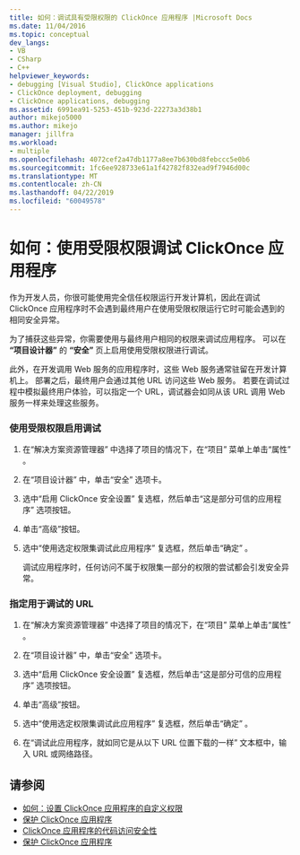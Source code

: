 ```yaml
---
title: 如何：调试具有受限权限的 ClickOnce 应用程序 |Microsoft Docs
ms.date: 11/04/2016
ms.topic: conceptual
dev_langs:
- VB
- CSharp
- C++
helpviewer_keywords:
- debugging [Visual Studio], ClickOnce applications
- ClickOnce deployment, debugging
- ClickOnce applications, debugging
ms.assetid: 6991ea91-5253-451b-923d-22273a3d38b1
author: mikejo5000
ms.author: mikejo
manager: jillfra
ms.workload:
- multiple
ms.openlocfilehash: 4072cef2a47db1177a8ee7b630bd8febccc5e0b6
ms.sourcegitcommit: 1fc6ee928733e61a1f42782f832ead9f7946d00c
ms.translationtype: MT
ms.contentlocale: zh-CN
ms.lasthandoff: 04/22/2019
ms.locfileid: "60049578"
---
```

# <a name="how-to-debug-a-clickonce-application-with-restricted-permissions"></a>如何：使用受限权限调试 ClickOnce 应用程序
作为开发人员，你很可能使用完全信任权限运行开发计算机，因此在调试 ClickOnce 应用程序时不会遇到最终用户在使用受限权限运行它时可能会遇到的相同安全异常。

 为了捕获这些异常，你需要使用与最终用户相同的权限来调试应用程序。 可以在 **“项目设计器”** 的 **“安全”** 页上启用使用受限权限进行调试。

 此外，在开发调用 Web 服务的应用程序时，这些 Web 服务通常驻留在开发计算机上。 部署之后，最终用户会通过其他 URL 访问这些 Web 服务。 若要在调试过程中模拟最终用户体验，可以指定一个 URL，调试器会如同从该 URL 调用 Web 服务一样来处理这些服务。

### <a name="to-enable-debugging-with-restricted-permissions"></a>使用受限权限启用调试

1. 在“解决方案资源管理器” 中选择了项目的情况下，在“项目”  菜单上单击“属性” 。

2. 在“项目设计器” 中，单击“安全”  选项卡。

3. 选中“启用 ClickOnce 安全设置”  复选框，然后单击“这是部分可信的应用程序”  选项按钮。

4. 单击“高级”按钮。

5. 选中“使用选定权限集调试此应用程序”  复选框，然后单击“确定” 。

     调试应用程序时，任何访问不属于权限集一部分的权限的尝试都会引发安全异常。

### <a name="to-specify-a-url-for-debugging"></a>指定用于调试的 URL

1. 在“解决方案资源管理器” 中选择了项目的情况下，在“项目”  菜单上单击“属性” 。

2. 在“项目设计器” 中，单击“安全”  选项卡。

3. 选中“启用 ClickOnce 安全设置”  复选框，然后单击“这是部分可信的应用程序”  选项按钮。

4. 单击“高级”按钮。

5. 选中“使用选定权限集调试此应用程序”  复选框，然后单击“确定” 。

6. 在“调试此应用程序，就如同它是从以下 URL 位置下载的一样”  文本框中，输入 URL 或网络路径。

## <a name="see-also"></a>请参阅
- [如何：设置 ClickOnce 应用程序的自定义权限](../deployment/how-to-set-custom-permissions-for-a-clickonce-application.md)
- [保护 ClickOnce 应用程序](../deployment/securing-clickonce-applications.md)
- [ClickOnce 应用程序的代码访问安全性](../deployment/code-access-security-for-clickonce-applications.md)
- [保护 ClickOnce 应用程序](../deployment/securing-clickonce-applications.md)
